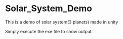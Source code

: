 # Solar_System_Demo
This is a demo of solar system(3 planets) made in unity

Simply execute the exe file to show output.
